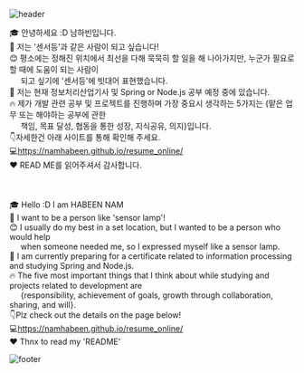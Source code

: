<!--
**Namhabeen/Namhabeen** is a ✨ _special_ ✨ repository because its `README.md` (this file) appears on your GitHub profile.-->
![header](https://capsule-render.vercel.app/api?type=wave&color=gradient&height=280&section=header&text=Hi%20there%20👋&fontSize=90)

🎓 안녕하세요 :D 남하빈입니다. <br>
🌱 저는 '센서등'과 같은 사람이 되고 싶습니다! <br>
😊 평소에는 정해진 위치에서 최선을 다해 묵묵히 할 일을 해 나아가지만, 누군가 필요로 할 때에 도움이 되는 사람이<br> 
&nbsp;&nbsp;&nbsp;&nbsp;&nbsp;되고 싶기에 '센서등'에 빗대어 표현했습니다.<br>
📘 저는 현재 정보처리산업기사 및 Spring or Node.js 공부 예정 중에 있습니다.<br>
🔥 제가 개발 관련 공부 및 프로젝트를 진행하며 가장 중요시 생각하는 5가지는 {맡은 업무 또는 해야하는 공부에 관한<br> 
&nbsp;&nbsp;&nbsp;&nbsp;&nbsp;책임, 목표 달성, 협동을 통한 성장, 지식공유, 의지}입니다.<br>
👇자세한건 아래 사이트를 통해 확인해 주세요.<br>
💻https://namhabeen.github.io/resume_online/<br>
❤ READ ME를 읽어주셔서 감사합니다.<br>
<br>
<br>
<br>
🎓 Hello :D I am HABEEN NAM<br> 
🌱 I want to be a person like 'sensor lamp'!<br>
😊 I usually do my best in a set location, but I wanted to be a person who would help<br>
&nbsp;&nbsp;&nbsp;&nbsp;&nbsp;when someone needed me, so I expressed myself like a sensor lamp.<br>
📘 I am currently preparing for a certificate related to information processing and studying Spring and Node.js.<br>
🔥 The five most important things that I think about while studying and projects related to development are<br> 
&nbsp;&nbsp;&nbsp;&nbsp;&nbsp;{responsibility, achievement of goals, growth through collaboration, sharing, and will}.<br>
👇Plz check out the details on the page below!<br>
💻https://namhabeen.github.io/resume_online/<br>
❤ Thnx to read my 'README'<br>

![footer](https://capsule-render.vercel.app/api?type=wave&color=gradient&height=150&section=footer)
